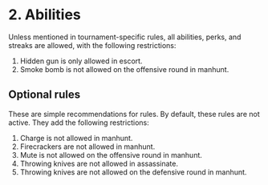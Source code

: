 # 2. Abilities

Unless mentioned in tournament-specific rules, all abilities, perks, and streaks are allowed, with the following restrictions:

1. Hidden gun is only allowed in escort.
2. Smoke bomb is not allowed on the offensive round in manhunt.

## Optional rules

These are simple recommendations for rules. By default, these rules are not active. They add the following restrictions:

1. Charge is not allowed in manhunt.
2. Firecrackers are not allowed in manhunt.
3. Mute is not allowed on the offensive round in manhunt.
4. Throwing knives are not allowed in assassinate.
5. Throwing knives are not allowed on the defensive round in manhunt.
